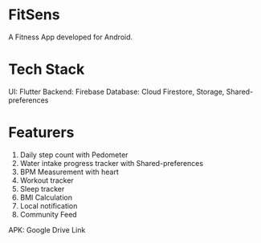# FitSens
A Fitness App developed for Android.
# Tech Stack
UI: Flutter
Backend: Firebase
Database: Cloud Firestore, Storage, Shared-preferences
# Featurers
1. Daily step count with Pedometer
2. Water intake progress tracker with Shared-preferences
3. BPM Measurement with heart
4. Workout tracker
5. Sleep tracker
6. BMI Calculation
7. Local notification
8. Community Feed

APK: Google Drive Link
